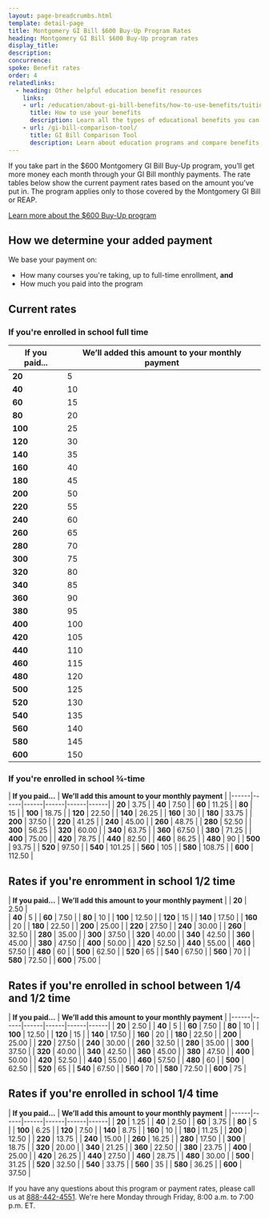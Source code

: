 ```yaml
---
layout: page-breadcrumbs.html
template: detail-page
title: Montgomery GI Bill $600 Buy-Up Program Rates
heading: Montgomery GI Bill $600 Buy-Up program rates
display_title:
description: 
concurrence: 
spoke: Benefit rates
order: 4
relatedlinks:
  - heading: Other helpful education benefit resources
    links:
    - url: /education/about-gi-bill-benefits/how-to-use-benefits/tuition-assistance-top-up/
      title: How to use your benefits
      description: Learn all the types of educational benefits you can use with your GI Bill coverage. 
    - url: /gi-bill-comparison-tool/
      title: GI Bill Comparison Tool
      description: Learn about education programs and compare benefits by school.
---
```


<div class="va-introtext">
  
If you take part in the $600 Montgomery GI Bill Buy-Up program, you’ll get more money each month through your GI Bill monthly
payments. The rate tables below show the current payment rates based on the amount you’ve put in. The program applies only to
those covered by the Montgomery GI Bill or REAP.

</div>

[Learn more about the $600 Buy-Up program](/education/about-gi-bill-benefits/montgomery-active-duty/buy-up/)

## How we determine your added payment

We base your payment on:
- How many courses you're taking, up to full-time enrollment, **and**
- How much you paid into the program

## Current rates

### If you're enrolled in school full time

| **If you paid...** | **We’ll added this amount to your monthly payment** | 
|------|------|
| **20** | 5 |	
| **40** | 10 | 
| **60** | 15 | 
| **80** | 20	| 
| **100**	| 25	|
| **120**	| 30	|
| **140**	| 35	|
| **160**	| 40	|
| **180**	| 45	|
| **200**	| 50	|
| **220**	| 55	|
| **240**	| 60	|
| **260**	| 65	|
| **280**	| 70	|
| **300**	| 75	|
| **320**	| 80	|
| **340**	| 85	|
| **360**	| 90	|
| **380**	| 95	|
| **400**	| 100 |
| **420**	| 105 |
| **440**	| 110 |
| **460**	| 115 |
| **480**	| 120 |
| **500**	| 125 | 
| **520**	| 130 | 
| **540**	| 135 | 
| **560**	| 140 | 
| **580**	| 145 | 
| **600**	| 150 | 


### If you're enrolled in school ¾-time

| **If you paid...** | **We’ll add this amount to your monthly payment** |
|------|------|------|------|------|------|
| **20** | 3.75 | 
| **40** | 7.50	| 
| **60** | 11.25 |
| **80** | 15	|
| **100**	| 18.75	|
| **120**	| 22.50	|
| **140**	| 26.25	|
| **160**	| 30	|
| **180**	| 33.75	| 
| **200**	| 37.50	| 
| **220**	| 41.25	| 
| **240**	| 45.00	| 
| **260**	| 48.75	| 
| **280**	| 52.50	| 
| **300**	| 56.25	| 
| **320**	| 60.00	| 
| **340**	| 63.75	| 
| **360**	| 67.50	| 
| **380**	| 71.25	| 
| **400**	| 75.00	| 
| **420**	| 78.75	| 
| **440**	| 82.50	| 
| **460**	| 86.25	| 
| **480**	| 90	| 
| **500**	| 93.75	| 
| **520**	| 97.50	| 
| **540**	| 101.25 |
| **560**	| 105	| 
| **580**	| 108.75	|
| **600**	| 112.50	| 

## Rates if you're enromment in school 1/2 time

| **If you paid...** | **We’ll add this amount to your monthly payment** | 
| **20** | 2.50 |	
| **40** | 5 | 
| **60** | 7.50	| 
| **80** | 10	| 
| **100**	| 12.50	|
| **120**	| 15	|
| **140**	| 17.50	| 
| **160**	| 20	| 
| **180**	| 22.50	|
| **200**	| 25.00	| 
| **220**	| 27.50	| 
| **240**	| 30.00	| 
| **260**	| 32.50	| 
| **280**	| 35.00	| 
| **300**	| 37.50	| 
| **320**	| 40.00	| 
| **340**	| 42.50	| 
| **360**	| 45.00	| 
| **380**	| 47.50	| 
| **400**	| 50.00	| 
| **420**	| 52.50	| 
| **440**	| 55.00	| 
| **460**	| 57.50	| 
| **480**	| 60	| 
| **500**	| 62.50	| 
| **520**	| 65	| 
| **540**	| 67.50 | 
| **560**	| 70	| 
| **580**	| 72.50	| 
| **600**	| 75.00	| 

## Rates if you're enrolled in school between 1/4 and 1/2 time

| **If you paid...** | **We’ll add this amount to your monthly payment** | 
|------|------|------|------|------|------|
| **20** | 2.50 | 
| **40** | 5	| 
| **60** | 7.50 | 
| **80** | 10	| 
| **100**	| 12.50	| 
| **120**	| 15	| 
| **140**	| 17.50	| 
| **160**	| 20	| 
| **180**	| 22.50	| 
| **200**	| 25.00	| 
| **220**	| 27.50	| 
| **240**	| 30.00	| 
| **260**	| 32.50	| 
| **280**	| 35.00	| 
| **300**	| 37.50	| 
| **320**	| 40.00	| 
| **340**	| 42.50	| 
| **360**	| 45.00	| 
| **380**	| 47.50	| 
| **400**	| 50.00	| 
| **420**	| 52.50	| 
| **440**	| 55.00	| 
| **460**	| 57.50	| 
| **480**	| 60	| 
| **500**	| 62.50	| 
| **520**	| 65	| 
| **540**	| 67.50 | 
| **560**	| 70	| 
| **580**	| 72.50	| 
| **600**	| 75	| 

## Rates if you're enrolled in school 1/4 time

| **If you paid...** | **We’ll add this amount to your monthly payment** | 
|------|------|------|------|------|------|
| **20** | 1.25 |
| **40** | 2.50 |
| **60** | 3.75 |
| **80** | 5 |
| **100**	| 6.25 |
| **120**	| 7.50 |
| **140**	| 8.75 |
| **160**	| 10 |
| **180**	| 11.25 |
| **200**	| 12.50 |
| **220**	| 13.75 |
| **240**	| 15.00 |
| **260**	| 16.25 |
| **280**	| 17.50 |
| **300**	| 18.75 |
| **320**	| 20.00 |
| **340**	| 21.25 |
| **360**	| 22.50 |
| **380**	| 23.75 |
| **400**	| 25.00 |
| **420**	| 26.25 |
| **440**	| 27.50 |
| **460**	| 28.75 |
| **480**	| 30.00 |
| **500**	| 31.25 |
| **520**	| 32.50 |
| **540**	| 33.75 |
| **560**	| 35 |
| **580**	| 36.25 |
| **600**	| 37.50 |

If you have any questions about this program or payment rates, please call us at <a href="tel:+18884424551">888-442-4551</a>. We're here Monday through Friday, 8:00 a.m. to 7:00 p.m. ET. 
